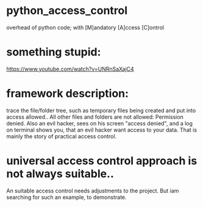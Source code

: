 # python_access_control
overhead of python code; with [M]andatory [A]ccess [C]ontrol
# something stupid:
https://www.youtube.com/watch?v=UNRnSaXajC4
# framework description:
trace the file/folder tree, such as temporary files being created and put into access allowed..
All other files and folders are not allowed: Permission denied. Also an evil hacker, sees on his screen "access denied", and a log on terminal shows you, that an evil hacker want access to your data.
That is mainly the story of practical access control.
# universal access control approach is not always suitable..
An suitable access control needs adjustments to the project. But iam searching for such an example, to demonstrate.
